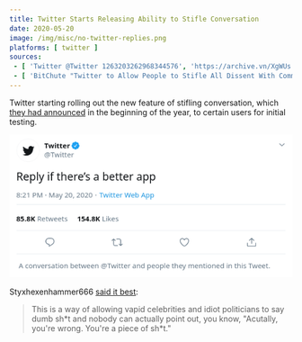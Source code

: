 ```yaml
---
title: Twitter Starts Releasing Ability to Stifle Conversation
date: 2020-05-20
image: /img/misc/no-twitter-replies.png
platforms: [ twitter ]
sources:
 - [ 'Twitter @Twitter 1263203262968344576', 'https://archive.vn/XgWUs' ]
 - [ 'BitChute "Twitter to Allow People to Stifle All Dissent With Comment Controls" by Styxhexenhammer666 (22 May 2020)', 'https://www.bitchute.com/video/VPDZGVtyeu0/' ]
---
```


Twitter starting rolling out the new feature of stifling conversation, which
[they had announced](/events/twitter-unveils-plans-to-limit-replies/) in the
beginning of the year, to certain users for initial testing.

![](no-replies.png)

Styxhexenhammer666 [said it best](https://www.bitchute.com/video/VPDZGVtyeu0/):
> This is a way of allowing vapid celebrities and idiot politicians to say dumb
> sh\*t and nobody can actually point out, you know, "Acutally, you're wrong.
> You're a piece of sh\*t."
